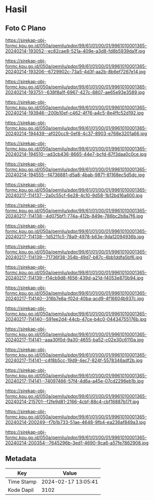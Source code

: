 # Hasil

## Foto C Plano

https://sirekap-obj-formc.kpu.go.id/050a/pemilu/pdpr/99/61/01/00/01/9961010001365-20240214-193052--ec82cae8-521a-409e-a3d8-fd8b5939da1f.jpg

https://sirekap-obj-formc.kpu.go.id/050a/pemilu/pdpr/99/61/01/00/01/9961010001365-20240214-193206--6729902c-73a5-4d3f-aa2b-8b6ef7267e14.jpg

https://sirekap-obj-formc.kpu.go.id/050a/pemilu/pdpr/99/61/01/00/01/9961010001365-20240214-193751--638f8a1f-6967-427c-8807-ae65e93e3589.jpg

https://sirekap-obj-formc.kpu.go.id/050a/pemilu/pdpr/99/61/01/00/01/9961010001365-20240214-193946--200b10ef-c462-4f76-a4c5-8e4ffc52d192.jpg

https://sirekap-obj-formc.kpu.go.id/050a/pemilu/pdpr/99/61/01/00/01/9961010001365-20240214-194439--af020cc9-0ef8-4c37-8903-e768e3201a66.jpg

https://sirekap-obj-formc.kpu.go.id/050a/pemilu/pdpr/99/61/01/00/01/9961010001365-20240214-194510--ad3cb436-8665-44e7-bcfd-87f3daa0c0ce.jpg

https://sirekap-obj-formc.kpu.go.id/050a/pemilu/pdpr/99/61/01/00/01/9961010001365-20240214-194555--f4736881-d5a8-4bab-9871-81168ec5d5dc.jpg

https://sirekap-obj-formc.kpu.go.id/050a/pemilu/pdpr/99/61/01/00/01/9961010001365-20240217-114137--2a0c55cf-6e28-4c10-9d58-1b12bd16a600.jpg

https://sirekap-obj-formc.kpu.go.id/050a/pemilu/pdpr/99/61/01/00/01/9961010001365-20240217-114138--4d075bf1-774a-412b-849e-786bc2b8a7f6.jpg

https://sirekap-obj-formc.kpu.go.id/050a/pemilu/pdpr/99/61/01/00/01/9961010001365-20240217-114138--1d5211c5-78a9-4978-b63e-9da12094936b.jpg

https://sirekap-obj-formc.kpu.go.id/050a/pemilu/pdpr/99/61/01/00/01/9961010001365-20240217-114139--71736f38-354b-49d7-b87c-4bb1ddfa5bf6.jpg

https://sirekap-obj-formc.kpu.go.id/050a/pemilu/pdpr/99/61/01/00/01/9961010001365-20240217-114139--f14cb9d8-f656-439d-a21d-f4053e870b94.jpg

https://sirekap-obj-formc.kpu.go.id/050a/pemilu/pdpr/99/61/01/00/01/9961010001365-20240217-114140--316b7e8a-f02d-40ba-acd9-4f16604b937c.jpg

https://sirekap-obj-formc.kpu.go.id/050a/pemilu/pdpr/99/61/01/00/01/9961010001365-20240217-114140--591ee2d4-44cb-47ce-b4c0-04434755176b.jpg

https://sirekap-obj-formc.kpu.go.id/050a/pemilu/pdpr/99/61/01/00/01/9961010001365-20240217-114141--aaa30f0d-9a30-4655-ba52-c02e30c6110a.jpg

https://sirekap-obj-formc.kpu.go.id/050a/pemilu/pdpr/99/61/01/00/01/9961010001365-20240217-114141--c4f8b5cc-19d9-4ec7-824f-5578346adf2b.jpg

https://sirekap-obj-formc.kpu.go.id/050a/pemilu/pdpr/99/61/01/00/01/9961010001365-20240217-114141--74097466-57f4-4d6a-a45e-07cd2296eb1b.jpg

https://sirekap-obj-formc.kpu.go.id/050a/pemilu/pdpr/99/61/01/00/01/9961010001365-20240214-215701--f2fe9d81-2166-4cbf-88c4-cbf16887b17f.jpg

https://sirekap-obj-formc.kpu.go.id/050a/pemilu/pdpr/99/61/01/00/01/9961010001365-20240214-200249--f7b1b733-51ae-4648-9fb4-ea236af849a3.jpg

https://sirekap-obj-formc.kpu.go.id/050a/pemilu/pdpr/99/61/01/00/01/9961010001365-20240214-200354--7645296b-3ed1-4690-9ca6-a57fe7862908.jpg


## Metadata

| Key        | Value               |
| ---------- | ------------------- |
| Time Stamp | 2024-02-17 13:05:41 |
| Kode Dapil | 3102                |



